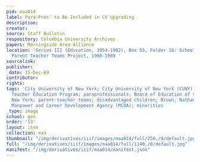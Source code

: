 ```yaml
---
pid: maa014
label: Para-Pros' to Be Included in CU Upgrading
description:
creator:
source: Staff Bulletin
respository: Columbia University Archives
papers: Morningside Area Alliance
location: 'Series III (Education, 1954-1982), Box 55, Folder 16: School District 5:
  Parent Teacher Teams Project, 1968-1969 '
sourcelink:
publisher:
_date: 15-Dec-69
contributor:
rights:
tags: 'City University of New York; City University of New York (CUNY); Title I; Para-Professional
  Teacher Education Program; paraprofessionals; Board of Education of the City of
  New York; parent-teacher teams; disadvantaged children; Brown, Nathan; community;
  Manpower and Career Development Agency (MCDA); minorities                           '
_type: image
school: gen
order: '13'
layout: item
collection: maa
thumbnail: "/img/derivatives/iiif/images/maa014/full/250,/0/default.jpg"
full: "/img/derivatives/iiif/images/maa014/full/1140,/0/default.jpg"
manifest: "/img/derivatives/iiif/maa014/manifest.json"
---
```

